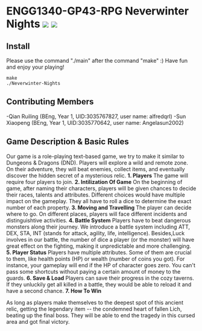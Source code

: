 # ENGG1340-GP43-RPG Neverwinter Nights ![](https://img.shields.io/badge/License-HKU-yellow) ![](https://img.shields.io/badge/Course-ENGG1340-blue)
## Install
Please use the command "./main" after the command "make" :)
Have fun and enjoy your playing!
```
make
./Neverwinter-Nights
```
## Contributing Members
-Qian Ruiling (BEng, Year 1, UID:3035767827, user name: alfredqrl)
-Sun Xiaopeng (BEng, Year 1, UID:3035770642, user name: Angelasun2002)
## Game Description & Basic Rules
Our game is a role-playing text-based game, we try to make it similar to Dungeons & Dragons (DND). Players will explore a wild and remote zone. On their adventure, they will beat enemies, collect items, and eventually discover the hidden secret of a mysterious relic.
**1. Players**
The game will require four players to join.
**2. Intilization Of Game**
On the beginning of game, after naming their characters, players will be given chances to decide their races, talents and attributes. Different choices would have multiple impact on the gameplay. They all have to roll a dice to determine the exact number of each property. 
**3. Moving and Travelling**
The player can decide where to go. On different places, players will face different incidents and distinguishtive activities.
**4. Battle System**
Players have to beat dangerous monsters along their journey. We introduce a battle system including ATT, DEX, STA, INT (stands for attack, agility, life, intelligence). Besides,Luck involves in our battle, the number of dice a player (or the monster) will have great effect on the fighting, making it unpredictable and more challenging.
**5. Player Status**
Players have multiple attributes. Some of them are crucial to them, like health points (HP) or wealth (number of coins you got). For instance, your gameplay will end if the HP of character goes zero. You can't pass some shortcuts without paying a certain amount of money to the guards.
**6. Save & Load**
Players can save their progress in the cozy taverns. If they unluckily get all killed in a battle, they would be able to reload it and have a second chance.
**7. How To Win**

As long as players make themselves to the deepest spot of this ancient relic, getting the legendary item -- the condemned heart of fallen Lich, beating up the final boss. They will be able to end the tragedy in this cursed area and got final victory.
